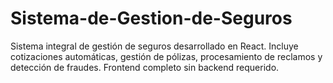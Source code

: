# Sistema-de-Gestion-de-Seguros
Sistema integral de gestión de seguros desarrollado en React. Incluye cotizaciones automáticas, gestión de pólizas, procesamiento de reclamos y detección de fraudes. Frontend completo sin backend requerido.
